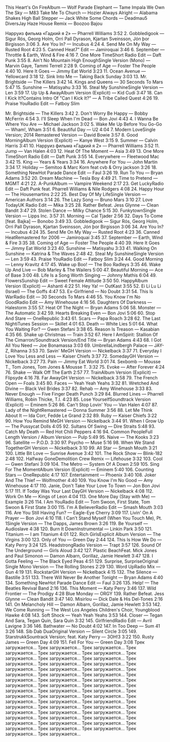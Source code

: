 This Heart's On FireAlbum
— Wolf Parade
Elephant — Tame Impala
We Own The Sky — M83
Take Me To Church — Hozier
Always Alright — Alabama Shakes
High Ball Stepper — Jack White
Some Chords — Deadmau5
DiversJay Haze House Remix
— Boozoo Bajou

Happyиз фильма «Гадкий я 2»
— Pharrell Williams
3:52
2.
Gobbledigook — Sigur Rós, Georg Holm, Orri Pall Dyrason, Kjartan Sveinsson, Jón þor Birgisson
3:06
3.
Are You In? — Incubus
4:24
4.
Send Me On My Way — Rusted Root
4:23
5.
Canned Heat7" Edit
— Jamiroquai
3:46
6.
September — Throttle & Earth, Wind & Fire
4:16
7.
One More TimeShort Radio Edit
— Daft Punk
3:55
8.
Ain't No Mountain High EnoughSingle Version (Mono)
— Marvin Gaye, Tammi Terrell
2:28
9.
Coming of Age — Foster The People
4:40
10.
Here It Goes — Jimmy Eat World
3:23
11.
Ocean Avenue — Yellowcard
3:18
12.
Sink Into Me — Taking Back Sunday
3:03
13.
Mr. Brightside — The Killers
3:42
14.
Kings and Queens — 30 Seconds To Mars
5:47
15.
Sunshine — Matisyahu
3:33
16.
Steal My SunshineSingle Version
— Len
3:59
17.
Up Up & AwayAlbum Version (Explicit)
— Kid Cudi
3:47
18.
Can I Kick It?Contains Intro Of "Can I Kick It?"
— A Tribe Called Quest
4:26
19.
Praise YouRadio Edit
— Fatboy Slim





Mr. Brightside — The Killers
3:42
2.
Don't Worry Be Happy — Bobby McFerrin
4:54
3.
I'll Sleep When I'm Dead — Bon Jovi
4:43
4.
I Wanna Be Where You Are — Michael Jackson
3:02
5.
Wake Me Up Before You Go-Go — Wham!, Wham
3:51
6.
Beautiful Day — U2
4:04
7.
Modern LoveSingle Version; 2014 Remastered Version
— David Bowie
3:57
8.
Good MorningAlbum Version (Explicit)
— Kanye West
3:15
9.
Summer — Calvin Harris
3:41
10.
Happyиз фильма «Гадкий я 2»
— Pharrell Williams
3:52
11.
Jump — Van Halen
4:03
12.
Heat Of The Moment — Asia
3:49
13.
One More TimeShort Radio Edit
— Daft Punk
3:55
14.
Everywhere — Fleetwood Mac
3:42
15.
King — Years & Years
3:34
16.
Anywhere For You — John Martin
3:34
17.
Holiday — Semitoo & Marc Korn feat cvb & Orry jackson
3:26
18.
Something NewHot Parade Dance Edit
— Faul
3:26
19.
Run To You — Bryan Adams
3:52
20.
Dream Machine — Tesla Boy
4:49
21.
Time to Pretend — MGMT
4:21
22.
A-PunkAlbum
— Vampire Weekend
2:17
23.
Get LuckyRadio Edit
— Daft Punk feat. Pharrell Williams & Nile Rodgers
4:08
24.
Happy Hour — The Housemartins
2:22
25.
Best Day Of My LifeSingle Version
— American Authors
3:14
26.
The Lazy Song — Bruno Mars
3:10
27.
Love TodayUK Radio Edit
— Mika
3:25
28.
Rather Befeat. Jess Glynne
— Clean Bandit
3:47
29.
Stolen Dance — Milky Chance
5:15
30.
FunkytownSingle Version
— Lipps Inc.
3:57
31.
Morning — Cal Tjader
2:56
32.
Days To Come [feat. Bajka] — Bonobo
3:49
33.
Gobbledigook — Sigur Rós, Georg Holm, Orri Pall Dyrason, Kjartan Sveinsson, Jón þor Birgisson
3:06
34.
Are You In? — Incubus
4:24
35.
Send Me On My Way — Rusted Root
4:23
36.
Canned HeatRemastered for 2006
— Jamiroquai
3:45
37.
September — Earth, Wind & Fire
3:35
38.
Coming of Age — Foster The People
4:40
39.
Here It Goes — Jimmy Eat World
3:23
40.
Sunshine — Matisyahu
3:33
41.
Walking On Sunshine — Katrina & The Waves
2:48
42.
Steal My SunshineSingle Version
— Len
3:59
43.
Praise YouRadio Edit
— Fatboy Slim
3:24
44.
Good Morning — Lenny Kravitz
4:17
45.
Wake up Boo! — The Boo Radleys
3:35
46.
Wake Up And Live — Bob Marley & The Wailers
5:00
47.
Beautiful Morning — Ace of Base
3:00
48.
Life Is a Song Worth Singing — Johnny Mathis
6:04
49.
FlowersSunship Edit
— Sweet Female Attitude
3:50
50.
HappyAlbum Version (Explicit)
— Ashanti
4:22
51.
Hey Ya! — OutKast
3:55
52.
Ei Li Lu Li (Israel) — The Goffs
4:47
53.
Ex-Girlfriend — No Doubt
3:31
54.
This Is WarRadio Edit
— 30 Seconds To Mars
4:46
55.
You Know I'm No GoodRadio Edit
— Amy Winehouse
4:16
56.
Daughters Of Darkness — Halestorm
3:55
57.
Heat Of The Night — Bryan Adams
5:06
58.
Monster — The Automatic
3:42
59.
Hearts Breaking Even — Bon Jovi
5:06
60.
Stop And Stare — OneRepublic
3:43
61.
Scars — Papa Roach
3:28
62.
The Last NightiTunes Session
— Skillet
4:01
63.
Death — White Lies
5:01
64.
What You Waiting For? — Gwen Stefani
3:38
65.
Reason Is Treason — Kasabian
4:35
66.
Shake up Christmas — Train
3:52
67.
Here I AmSpirit: Stallion Of The Cimarron/Soundtrack Version/End Title
— Bryan Adams
4:43
68.
I Got All You Need — Joe Bonamassa
3:03
69.
UmbrellaLindbergh Palace
— JAY-Z, Rihanna
3:53
70.
Savin' MeGH Version
— Nickelback
3:37
71.
Everyday I Love You Less and Less — Kaiser Chiefs
3:37
72.
SomedayGH Version
— Nickelback
3:27
73.
Pain — Jimmy Eat World
3:01
74.
Sexbomb — Mousse T., Tom Jones, Tom Jones & Mousse T.
3:32
75.
Evoke — After Forever
4:24
76.
Shake — Walk Off The Earth
2:57
77.
TrainAlbum Version (Explicit)
— Flipsyde
4:16
78.
Far AwayGH Version
— Nickelback
3:58
79.
The French Open — Foals
3:45
80.
Faces — Yeah Yeah Yeahs
3:32
81.
Wretched And Divine — Black Veil Brides
3:37
82.
Rehab — Amy Winehouse
3:33
83.
Never Enough — Five Finger Death Punch
3:29
84.
Blurred Lines — Pharrell Williams, Robin Thicke, T.I.
4:23
85.
Lose YourselfSoundtrack Version (Explicit)
— Eminem
5:26
86.
Can't Stop Lovin' You — Van Halen
4:07
87.
Lady of the NightRemastered
— Donna Summer
3:56
88.
Let Me Think About It — Ida Corr, Fedde Le Grand
2:32
89.
Ruby — Kaiser Chiefs
3:22
90.
How You Remind MeGH Version
— Nickelback
3:44
91.
When I Grow Up — The Pussycat Dolls
4:05
92.
Sultans Of Swing — Dire Straits
5:48
93.
Catch My Death — Red Hot Chili Peppers
4:16
94.
Common PeopleFull Length Version / Album Version
— Pulp
5:49
95.
Naive — The Kooks
3:23
96.
Satellite — P.O.D.
3:30
97.
Psycho — Muse
5:16
98.
When We Stand TogetherGH Version
— Nickelback
3:10
99.
All Star — Smash Mouth
3:21
100.
Little Bit Love — Sunrise Avenue
3:42
101.
The Rock Show — Blink-182
2:48
102.
Halfway GoneDemolition Crew Remix
— Lifehouse
3:32
103.
Cool — Gwen Stefani
3:09
104.
The Metro — System Of A Down
2:59
105.
Sing For The MomentAlbum Version (Explicit)
— Eminem
5:40
106.
Counting Stars — OneRepublic
4:17
107.
Entertainment — Phoenix
3:40
108.
Joker And The Thief — Wolfmother
4:40
109.
You Know I'm No Good — Amy Winehouse
4:17
110.
Janie, Don't Take Your Love To Town — Jon Bon Jovi
5:17
111.
If Today Was Your Last DayGH Version
— Nickelback
4:08
112.
Work On Me — Kings of Leon
4:04
113.
One More Day (Stay with Me) — Example
3:26
114.
I Am YouRadio Edit
— Tom Swoon, First State, Tom Swoon & First State
3:00
115.
I'm A BelieverRadio Edit
— Smash Mouth
3:03
116.
Are You Still Having Fun? — Eagle-Eye Cherry
3:09
117.
Livin' On A Prayer — Bon Jovi
4:10
118.
I Can't Stand Myself (When You Touch Me), Pt. 1Single Version
— The Dapps, James Brown
3:26
119.
Be Yourself — Audioslave
4:38
120.
Burn It DownInstrumental
— Linkin Park
3:50
121.
Titanium — I am Titanium
4:01
122.
Rich GirlsExplicit Album Version
— The Virgins
3:00
123.
Only of You — Green Day
2:44
124.
This Is How We Do — Katy Perry
3:24
125.
HeadstrongRadio Version
— Trapt
3:57
126.
Sound Of The Underground — Girls Aloud
3:42
127.
Plastic BeachFeat. Mick Jones and Paul Simonon
— Damon Albarn, Gorillaz, Jamie Hewlett
3:47
128.
I Gotta Feeling — The Black Eyed Peas
4:51
129.
Surprise, SurpriseOriginal Single Mono Version
— The Rolling Stones
2:29
130.
Word UpRadio Mix
— Gun
4:19
131.
RockstarGH Version
— Nickelback
4:15
132.
The Silence — Bastille
3:51
133.
There Will Never Be Another Tonight — Bryan Adams
4:40
134.
Something NewHot Parade Dance Edit
— Faul
3:26
135.
Help! — The Beatles Revival Band
2:16
136.
This Moment — Katy Perry
3:46
137.
Wild Frontier — The Prodigy
4:28
Blue Monday — ORGY
139.
Rather Befeat. Jess Glynne
— Clean Bandit
3:47
140.
Misirlou — Dick Dale & His Del-Tones
2:16
141.
On Melancholy Hill — Damon Albarn, Gorillaz, Jamie Hewlett
3:53
142.
We Come Running — The West Los Angeles Children's Choir, Youngblood Hawke
4:08
143.
Soft Shock — Yeah Yeah Yeahs
3:53
144.
Closer — Tegan And Sara, Tegan Quin, Sara Quin
3:32
145.
GirlfriendRadio Edit
— Avril Lavigne
3:36
146.
Bathwater — No Doubt
4:02
147.
In Too Deep — Sum 41
3:26
148.
Sib Dab DuaOriginal Version
— Silent Circle
3:05
149.
StarstrukkSountrack Version; feat. Katy Perry
— 3OH!3
3:22
150.
Rusty James — Green Day
4:09
151.
Fell For You — Green Day
3:08
Трек загружается...
Трек загружается...
Трек загружается...
Трек загружается...
Трек загружается...
Трек загружается...
Трек загружается...
Трек загружается...
Трек загружается...
Трек загружается...
Трек загружается...
Трек загружается...
Трек загружается...
Трек загружается...
Трек загружается...
Трек загружается...
Трек загружается...
Трек загружается...
Трек загружается...
Трек загружается...
Трек загружается...
Трек загружается...
Трек загружается...
Трек загружается...
Трек загружается...
Трек загружается...
Трек загружается...
Трек загружается...
Трек загружается...
Трек загружается...
Трек загружается...
Трек загружается...
Трек загружается...
Трек загружается...
Трек загружается...
Трек загружается...
Трек загружается...
Трек загружается...
Трек загружается...
Трек загружается...
Трек загружается...
Трек загружается...
Трек загружается...
Трек загружается...
Трек загружается...
Трек загружается...
Трек загружается...
Трек загружается...
Трек загружается...
Трек загружается...